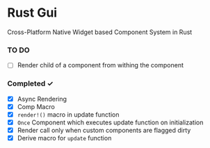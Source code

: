 # Rust Gui

Cross-Platform Native Widget based Component System in Rust

### TO DO

- [ ] Render child of a component from withing the component

### Completed ✓

- [x] Async Rendering
- [x] Comp Macro
- [x] `render!()` macro in update function
- [x] `Once` Component which executes update function on initialization
- [x] Render call only when custom components are flagged dirty
- [x] Derive macro for `update` function